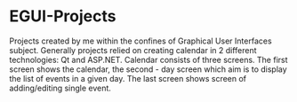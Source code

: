 # EGUI-Projects
Projects created by me within the confines of Graphical User Interfaces subject. Generally projects relied on creating calendar in 2 different technologies: Qt and ASP.NET. Calendar consists of three screens. The first screen shows the calendar, the second - day screen which aim is to display the list of events in a given day. The last screen shows screen of adding/editing single event.
